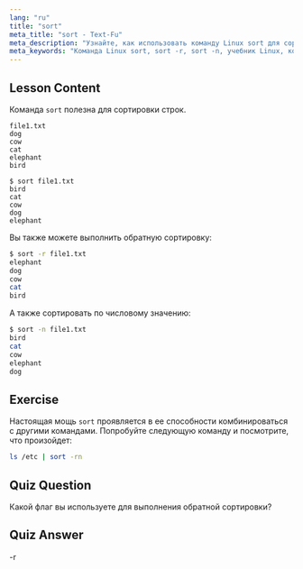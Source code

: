 ```yaml
---
lang: "ru"
title: "sort"
meta_title: "sort - Text-Fu"
meta_description: "Узнайте, как использовать команду Linux sort для сортировки текстовых файлов. Откройте для себя такие опции, как обратная и числовая сортировка. Улучшите свои навыки работы с командной строкой Linux!"
meta_keywords: "Команда Linux sort, sort -r, sort -n, учебник Linux, командная строка, Linux для начинающих, руководство по sort"
---
```


## Lesson Content

Команда `sort` полезна для сортировки строк.

```plaintext
file1.txt
dog
cow
cat
elephant
bird

$ sort file1.txt
bird
cat
cow
dog
elephant
```

Вы также можете выполнить обратную сортировку:

```bash
$ sort -r file1.txt
elephant
dog
cow
cat
bird
```

А также сортировать по числовому значению:

```bash
$ sort -n file1.txt
bird
cat
cow
elephant
dog
```

## Exercise

Настоящая мощь `sort` проявляется в ее способности комбинироваться с другими командами. Попробуйте следующую команду и посмотрите, что произойдет:

```bash
ls /etc | sort -rn
```

## Quiz Question

Какой флаг вы используете для выполнения обратной сортировки?

## Quiz Answer

-r
